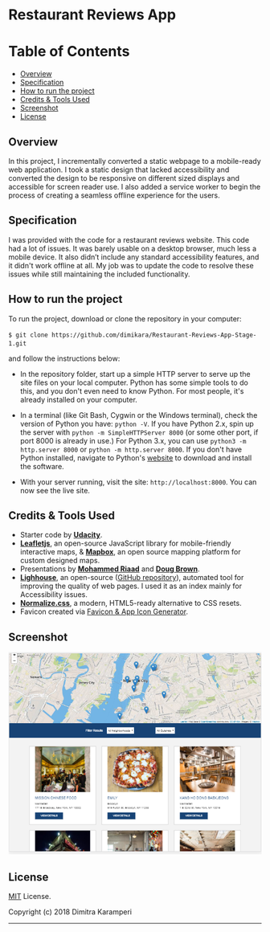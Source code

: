 # Restaurant Reviews App 

# Table of Contents

* [Overview](#overview)
* [Specification](#Specification)
* [How to run the project](#how-to-run-the-project)
* [Credits & Tools Used](#credits-&-tools-used)
* [Screenshot](#screenshot)
* [License](#license)


## Overview

In this project, I incrementally converted a static webpage to a mobile-ready web application. I took a static design that lacked accessibility and converted the design to be responsive on different sized displays and accessible for screen reader use. I also added a service worker to begin the process of creating a seamless offline experience for the users.


## Specification

I was provided with the code for a restaurant reviews website. This code had a lot of issues. It was barely usable on a desktop browser, much less a mobile device. It also didn’t include any standard accessibility features, and it didn't work offline at all. My job was to update the code to resolve these issues while still maintaining the included functionality.


## How to run the project

To run the project, download or clone the repository in your computer:

`$ git clone https://github.com/dimikara/Restaurant-Reviews-App-Stage-1.git`

and follow the instructions below:

* In the repository folder, start up a simple HTTP server to serve up the site files on your local computer. Python has some simple tools to do this, and you don't even need to know Python. For most people, it's already installed on your computer. 

* In a terminal (like Git Bash, Cygwin or the Windows terminal), check the version of Python you have: `python -V`. If you have Python 2.x, spin up the server with `python -m SimpleHTTPServer 8000` (or some other port, if port 8000 is already in use.) For Python 3.x, you can use `python3 -m http.server 8000` or `python -m http.server 8000`. If you don't have Python installed, navigate to Python's [website](https://www.python.org/) to download and install the software.

* With your server running, visit the site: `http://localhost:8000`. You can now see the live site.


## Credits & Tools Used

* Starter code by [**Udacity**](https://github.com/udacity/mws-restaurant-stage-1).
* [**Leafletjs**](https://leafletjs.com/), an open-source JavaScript library
for mobile-friendly interactive maps, & [**Mapbox**](https://www.mapbox.com/), an open source mapping platform for custom designed maps.
* Presentations by [**Mohammed Riaad**](https://www.youtube.com/watch?v=TxXwlOAXUko) and [**Doug Brown**](https://www.youtube.com/watch?v=92dtrNU1GQc).
* [**Lighhouse**](https://developers.google.com/web/tools/lighthouse/), an open-source ([GitHub repository](https://github.com/GoogleChrome/lighthouse)), automated tool for improving the quality of web pages. I used it as an index mainly for Accessibility issues.
* [**Normalize.css**](https://necolas.github.io/normalize.css/), a modern, HTML5-ready alternative to CSS resets.
* Favicon created via [Favicon & App Icon Generator](https://www.favicon-generator.org/).


## Screenshot

![Screenshot1](/img/Screenshot.PNG "Screenshot")


## License

[MIT](https://github.com/dimikara/Restaurant-Reviews-App-Stage-1/blob/master/LICENSE) License.

Copyright (c) 2018 Dimitra Karamperi

---
